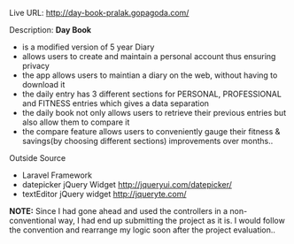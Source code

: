 Live URL: <http://day-book-pralak.gopagoda.com/>

Description: <b>Day Book</b>
  - is a modified version of 5 year Diary
  - allows users to create and maintain a personal account thus ensuring privacy
  - the app allows users to maintian a diary on the web, without having to download it
  - the daily entry has 3 different sections for PERSONAL, PROFESSIONAL and FITNESS entries which gives a data separation 
  - the daily book not only allows users to retrieve their previous entries but also allow them to compare it
  - the compare feature allows users to conveniently gauge their fitness & savings(by choosing different sections) improvements over months.. 

Outside Source
  - Laravel Framework
  - datepicker jQuery Widget <http://jqueryui.com/datepicker/>
  - textEditor jQuery widget <http://jqueryte.com/>


<b>NOTE:</b> Since I had gone ahead and used the controllers in a non-conventional way, I had end up submitting the project as it is. I would follow the convention and rearrange my logic soon after the project evaluation..
